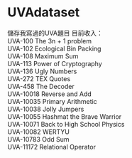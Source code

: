 # UVAdataset
儲存我寫過的UVA題目
目前收入：  
UVA-100   The 3n + 1 problem  
UVA-102   Ecological Bin Packing  
UVA-108   Maximum Sum  
UVA-113   Power of Cryptography  
UVA-136   Ugly Numbers  
UVA-272   TEX Quotes  
UVA-458   The Decoder  
UVA-10018 Reverse and Add  
UVA-10035 Primary Arithmetic  
UVA-10038 Jolly Jumpers  
UVA-10055 Hashmat the Brave Warrior  
UVA-10071 Back to High School Physics  
UVA-10082 WERTYU  
UVA-10783 Odd Sum  
UVA-11172 Relational Operator 

